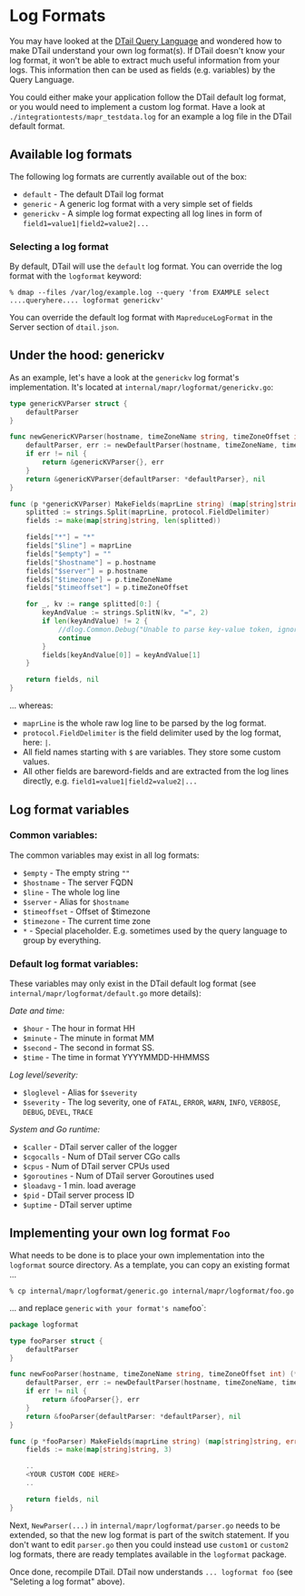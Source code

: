 Log Formats
===========

You may have looked at the [DTail Query Language](./querylanguage.md) and wondered how to make DTail understand your own log format(s). If DTail doesn't know your log format, it won't be able to extract much useful information from your logs. This information then can be used as fields (e.g. variables) by the Query Language.

You could either make your application follow the DTail default log format, or you would need to implement a custom log format. Have a look at `./integrationtests/mapr_testdata.log` for an example a log file in the DTail default format.

## Available log formats

The following log formats are currently available out of the box:

* `default` - The default DTail log format
* `generic` - A generic log format with a very simple set of fields
* `generickv` - A simple log format expecting all log lines in form of `field1=value1|field2=value2|...`

### Selecting a log format

By default, DTail will use the `default` log format. You can override the log format with the `logformat` keyword:

```shell
% dmap --files /var/log/example.log --query 'from EXAMPLE select ....queryhere.... logformat generickv'
```

You can override the default log format with `MapreduceLogFormat` in the Server section of `dtail.json`.

## Under the hood: generickv

As an example, let's have a look at the `generickv` log format's implementation. It's located at `internal/mapr/logformat/generickv.go`:

```go
type genericKVParser struct {
	defaultParser
}

func newGenericKVParser(hostname, timeZoneName string, timeZoneOffset int) (*genericKVParser, error) {
	defaultParser, err := newDefaultParser(hostname, timeZoneName, timeZoneOffset)
	if err != nil {
		return &genericKVParser{}, err
	}
	return &genericKVParser{defaultParser: *defaultParser}, nil
}

func (p *genericKVParser) MakeFields(maprLine string) (map[string]string, error) {
	splitted := strings.Split(maprLine, protocol.FieldDelimiter)
	fields := make(map[string]string, len(splitted))

	fields["*"] = "*"
	fields["$line"] = maprLine
	fields["$empty"] = ""
	fields["$hostname"] = p.hostname
	fields["$server"] = p.hostname
	fields["$timezone"] = p.timeZoneName
	fields["$timeoffset"] = p.timeZoneOffset

	for _, kv := range splitted[0:] {
		keyAndValue := strings.SplitN(kv, "=", 2)
		if len(keyAndValue) != 2 {
			//dlog.Common.Debug("Unable to parse key-value token, ignoring it", kv)
			continue
		}
		fields[keyAndValue[0]] = keyAndValue[1]
	}

	return fields, nil
}
```

... whereas:

* `maprLine` is the whole raw log line to be parsed by the log format.
* `protocol.FieldDelimiter` is the field delimiter used by the log format, here: `|`.
* All field names starting with `$` are variables. They store some custom values.
* All other fields are bareword-fields and are extracted from the log lines directly, e.g. `field1=value1|field2=value2|...`

## Log format variables

### Common variables:

The common variables may exist in all log formats:

* `$empty` - The empty string `""`
* `$hostname` - The server FQDN
* `$line` - The whole log line
* `$server` - Alias for `$hostname`
* `$timeoffset` -  Offset of $timezone
* `$timezone` -  The current time zone
* `*` - Special placeholder. E.g. sometimes used by the query language to group by everything.

### Default log format variables:

These variables may only exist in the DTail default log format (see `internal/mapr/logformat/default.go` more details):

*Date and time:*

* `$hour` - The hour in format HH
* `$minute` - The minute in format MM
* `$second` - The second in format SS.
* `$time` - The time in format YYYYMMDD-HHMMSS

*Log level/severity:*

* `$loglevel` - Alias for `$severity`
* `$severity` - The log severity, one of `FATAL`, `ERROR`, `WARN`, `INFO`, `VERBOSE`, `DEBUG`, `DEVEL`, `TRACE`

*System and Go runtime:*

* `$caller` - DTail server caller of the logger
* `$cgocalls` - Num of DTail server CGo calls
* `$cpus` - Num of DTail server CPUs used
* `$goroutines` - Num of DTail server Goroutines used
* `$loadavg` - 1 min. load average
* `$pid` - DTail server process ID
* `$uptime` - DTail server uptime

## Implementing your own log format `Foo`

What needs to be done is to place your own implementation into the `logformat` source directory. As a template, you can copy an existing format ...

```shell
% cp internal/mapr/logformat/generic.go internal/mapr/logformat/foo.go
```

... and replace `generic` ` with your format's name `foo`:

```go
package logformat

type fooParser struct {
	defaultParser
}

func newFooParser(hostname, timeZoneName string, timeZoneOffset int) (*fooParser, error) {
	defaultParser, err := newDefaultParser(hostname, timeZoneName, timeZoneOffset)
	if err != nil {
		return &fooParser{}, err
	}
	return &fooParser{defaultParser: *defaultParser}, nil
}

func (p *fooParser) MakeFields(maprLine string) (map[string]string, error) {
	fields := make(map[string]string, 3)

	..
	<YOUR CUSTOM CODE HERE>
	..

	return fields, nil
}
```

Next, `NewParser(...)` in `internal/mapr/logformat/parser.go` needs to be extended, so that the new log format is part of the switch statement. If you don't want to edit `parser.go` then you could instead use `custom1` or `custom2` log formats, there are ready templates available in the `logformat` package.

Once done, recompile DTail. DTail now understands `... logformat foo` (see "Seleting a log format" above).
